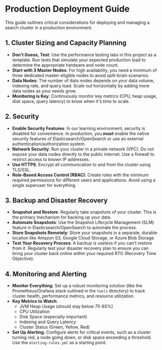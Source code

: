 # Production Deployment Guide

This guide outlines critical considerations for deploying and managing a search cluster in a production environment.

## 1. **Cluster Sizing and Capacity Planning**

- **Don't Guess, Test**: Use the performance testing labs in this project as a template. Run tests that simulate your expected production load to determine the appropriate hardware and node count.
- **Start with 3 Master Nodes**: For high availability, you need a minimum of three dedicated master-eligible nodes to avoid split-brain scenarios.
- **Data Nodes**: The number of data nodes depends on your data volume, indexing rate, and query load. Scale out horizontally by adding more data nodes as your needs grow.
- **Monitoring is Key**: Continuously monitor key metrics (CPU, heap usage, disk space, query latency) to know when it's time to scale.

## 2. **Security**

- **Enable Security Features**: In our learning environment, security is disabled for convenience. In production, you **must** enable the native security features of Elasticsearch/OpenSearch or use an external authentication/authorization system.
- **Network Security**: Run your cluster in a private network (VPC). Do not expose your data nodes directly to the public internet. Use a firewall to restrict access to known IP addresses.
- **Use HTTPS**: Encrypt all communication to and from the cluster using TLS/SSL.
- **Role-Based Access Control (RBAC)**: Create roles with the minimum required permissions for different users and applications. Avoid using a single superuser for everything.

## 3. **Backup and Disaster Recovery**

- **Snapshot and Restore**: Regularly take snapshots of your cluster. This is the primary mechanism for backing up your data.
- **Automate Snapshots**: Use the Snapshot Lifecycle Management (SLM) feature in Elasticsearch/OpenSearch to automate the process.
- **Store Snapshots Remotely**: Store your snapshots in a separate, durable location like Amazon S3, Google Cloud Storage, or Azure Blob Storage.
- **Test Your Recovery Process**: A backup is useless if you can't restore from it. Regularly test your disaster recovery plan to ensure you can bring your cluster back online within your required RTO (Recovery Time Objective).

## 4. **Monitoring and Alerting**

- **Monitor Everything**: Set up a robust monitoring solution (like the Prometheus/Grafana stack outlined in the `tools` directory) to track cluster health, performance metrics, and resource utilization.
- **Key Metrics to Watch**:
  - JVM Heap Usage (should stay below 75-80%)
  - CPU Utilization
  - Disk Space (especially important)
  - Indexing and Query Latency
  - Cluster Status (Green, Yellow, Red)
- **Set Up Alerting**: Configure alerts for critical events, such as a cluster turning red, a node going down, or disk space exceeding a threshold. Use the `alerting-rules.yml` as a starting point.
